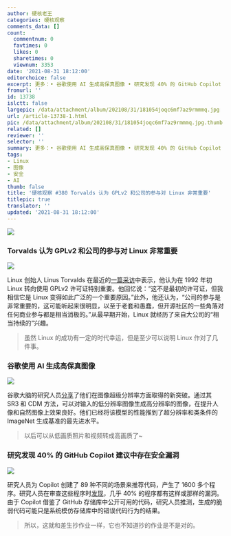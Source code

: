```yaml
---
author: 硬核老王
categories: 硬核观察
comments_data: []
count:
  commentnum: 0
  favtimes: 0
  likes: 0
  sharetimes: 0
  viewnum: 3353
date: '2021-08-31 18:12:00'
editorchoice: false
excerpt: 更多：• 谷歌使用 AI 生成高保真图像 • 研究发现 40% 的 GitHub Copilot 建议中存在安全漏洞
fromurl: ''
id: 13738
islctt: false
largepic: /data/attachment/album/202108/31/181054joqc6mf7az9rmmmq.jpg
url: /article-13738-1.html
pic: /data/attachment/album/202108/31/181054joqc6mf7az9rmmmq.jpg.thumb.jpg
related: []
reviewer: ''
selector: ''
summary: 更多：• 谷歌使用 AI 生成高保真图像 • 研究发现 40% 的 GitHub Copilot 建议中存在安全漏洞
tags:
- Linux
- 图像
- 安全
- AI
thumb: false
title: '硬核观察 #380 Torvalds 认为 GPLv2 和公司的参与对 Linux 非常重要'
titlepic: true
translator: ''
updated: '2021-08-31 18:12:00'
---
```


![](/data/attachment/album/202108/31/181054joqc6mf7az9rmmmq.jpg)


### Torvalds 认为 GPLv2 和公司的参与对 Linux 非常重要


![](/data/attachment/album/202108/31/181104qcqpp776apjpeiae.jpg)


Linux 创始人 Linus Torvalds 在最近的[一篇采访](https://www.zdnet.com/article/linus-torvalds-on-linuxs-30th-birthday/)中表示，他认为在 1992 年初 Linux 转向使用 GPLv2 许可证特别重要。他回忆说：“这不是最初的许可证，但我相信它是 Linux 变得如此广泛的一个重要原因。”此外，他还认为，“公司的参与是非常重要的，这可能听起来很明显，以至于老套和愚蠢，但开源社区的一些角落对任何商业参与都是相当消极的。”从最早期开始，Linux 就经历了来自大公司的“相当持续的”兴趣。



> 
> 虽然 Linux 的成功有一定的时代幸运，但是至少可以说明 Linux 作对了几件事。
> 
> 
> 


### 谷歌使用 AI 生成高保真图像


![](/data/attachment/album/202108/31/181123ppq3p1id7vc3qczu.jpg)


谷歌大脑的研究人员[分享](https://petapixel.com/2021/08/30/googles-new-ai-photo-upscaling-tech-is-jaw-dropping/)了他们在图像超级分辨率方面取得的新突破。通过其 SR3 和 CDM 方法，可以对输入的低分辨率图像生成高分辨率的图像，在提升人像和自然图像上效果良好。他们已经将该模型的性能推到了超分辨率和类条件的 ImageNet 生成基准的最先进水平。



> 
> 以后可以从低画质照片和视频转成高画质了~
> 
> 
> 


### 研究发现 40% 的 GitHub Copilot 建议中存在安全漏洞


![](/data/attachment/album/202108/31/181140ydadzid2cbv767dl.jpg)


研究人员为 Copilot 创建了 89 种不同的场景来推荐代码，产生了 1600 多个程序。研究人员在审查这些程序时[发现](https://www.techradar.com/news/github-autopilot-highly-likely-to-introduce-bugs-and-vulnerabilities-report-claims)，几乎 40% 的程序都有这样或那样的漏洞。由于 Copilot 借鉴了 GitHub 存储库中公开可用的代码，研究人员推测，生成的脆弱代码可能只是系统模仿存储库中的错误代码行为的结果。



> 
> 所以，这就和差生抄作业一样，它也不知道抄的作业是不是对的。
> 
> 
>